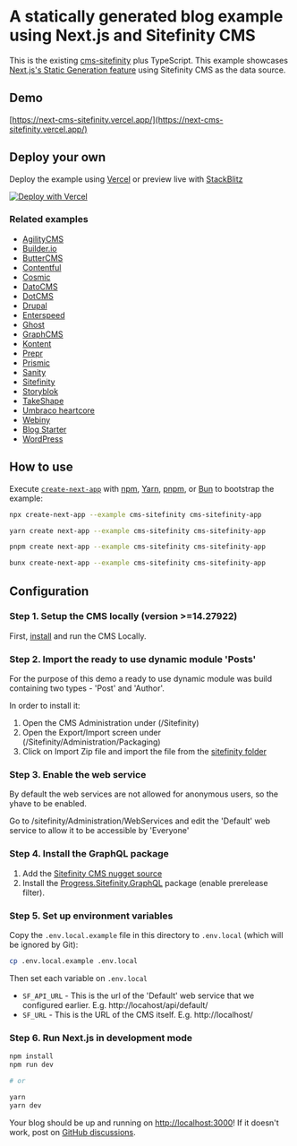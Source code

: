 # A statically generated blog example using Next.js and Sitefinity CMS

This is the existing [cms-sitefinity](https://github.com/vercel/next.js/tree/canary/examples/cms-sitefinity) plus TypeScript.
This example showcases [Next.js's Static Generation feature](https://nextjs.org/docs/basic-features/pages) using Sitefinity CMS as the data source.

## Demo

[https://next-cms-sitefinity.vercel.app/](https://next-cms-sitefinity.vercel.app/)

## Deploy your own

Deploy the example using [Vercel](https://vercel.com?utm_source=github&utm_medium=readme&utm_campaign=next-example) or preview live with [StackBlitz](https://stackblitz.com/github/vercel/next.js/tree/canary/examples/cms-sitefinity)

[![Deploy with Vercel](https://vercel.com/button)](https://vercel.com/new/clone?repository-url=https://github.com/vercel/next.js/tree/canary/examples/cms-sitefinity&project-name=cms-sitefinity&repository-name=cms-sitefinity)

### Related examples

- [AgilityCMS](/examples/cms-agilitycms)
- [Builder.io](/examples/cms-builder-io)
- [ButterCMS](/examples/cms-buttercms)
- [Contentful](/examples/cms-contentful)
- [Cosmic](/examples/cms-cosmic)
- [DatoCMS](/examples/cms-datocms)
- [DotCMS](/examples/cms-dotcms)
- [Drupal](/examples/cms-drupal)
- [Enterspeed](/examples/cms-enterspeed)
- [Ghost](/examples/cms-ghost)
- [GraphCMS](/examples/cms-graphcms)
- [Kontent](/examples/cms-kontent-ai)
- [Prepr](/examples/cms-prepr)
- [Prismic](/examples/cms-prismic)
- [Sanity](/examples/cms-sanity)
- [Sitefinity](/examples/cms-sitefinity)
- [Storyblok](/examples/cms-storyblok)
- [TakeShape](/examples/cms-takeshape)
- [Umbraco heartcore](/examples/cms-umbraco-heartcore)
- [Webiny](/examples/cms-webiny)
- [Blog Starter](/examples/blog-starter)
- [WordPress](/examples/cms-wordpress)

## How to use

Execute [`create-next-app`](https://github.com/vercel/next.js/tree/canary/packages/create-next-app) with [npm](https://docs.npmjs.com/cli/init), [Yarn](https://yarnpkg.com/lang/en/docs/cli/create/), [pnpm](https://pnpm.io), or [Bun](https://bun.sh/docs/cli/bunx) to bootstrap the example:

```bash
npx create-next-app --example cms-sitefinity cms-sitefinity-app
```

```bash
yarn create next-app --example cms-sitefinity cms-sitefinity-app
```

```bash
pnpm create next-app --example cms-sitefinity cms-sitefinity-app
```

```bash
bunx create-next-app --example cms-sitefinity cms-sitefinity-app
```

## Configuration

### Step 1. Setup the CMS locally (version >=14.27922)

First, [install](https://www.progress.com/documentation/sitefinity-cms/install-sitefinity) and run the CMS Locally.

### Step 2. Import the ready to use dynamic module 'Posts'

For the purpose of this demo a ready to use dynamic module was build containing two types - 'Post' and 'Author'.

In order to install it:

1. Open the CMS Administration under (/Sitefinity)
2. Open the Export/Import screen under (/Sitefinity/Administration/Packaging)
3. Click on Import Zip file and import the file from the [sitefinity folder](./sitefinity/SitefinityExport.zip)

### Step 3. Enable the web service

By default the web services are not allowed for anonymous users, so the yhave to be enabled.

Go to /sitefinity/Administration/WebServices and edit the 'Default' web service to allow it to be accessible by 'Everyone'

### Step 4. Install the GraphQL package

1. Add the [Sitefinity CMS nugget source](https://www.progress.com/documentation/sitefinity-cms/sitefinity-cms-nuget-packages-repository)
2. Install the [Progress.Sitefinity.GraphQL](https://nuget.sitefinity.com/#/package/Progress.Sitefinity.GraphQL) package (enable prerelease filter).

### Step 5. Set up environment variables

Copy the `.env.local.example` file in this directory to `.env.local` (which will be ignored by Git):

```bash
cp .env.local.example .env.local
```

Then set each variable on `.env.local`

- `SF_API_URL` - This is the url of the 'Default' web service that we configured earlier. E.g. http://locahost/api/default/
- `SF_URL` - This is the URL of the CMS itself. E.g. http://localhost/

### Step 6. Run Next.js in development mode

```bash
npm install
npm run dev

# or

yarn
yarn dev
```

Your blog should be up and running on [http://localhost:3000](http://localhost:3000)! If it doesn't work, post on [GitHub discussions](https://github.com/vercel/next.js/discussions).
